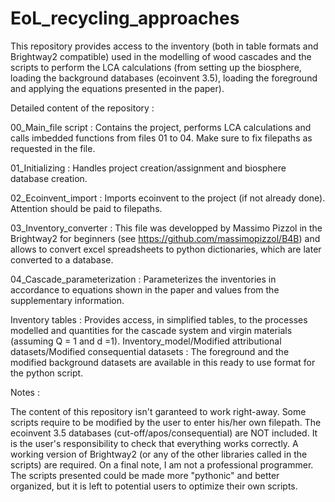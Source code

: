 # EoL_recycling_approaches

This repository provides access to the inventory (both in table formats and Brightway2 compatible) used in the modelling of wood cascades and the scripts to perform the LCA calculations (from setting up the biosphere, loading the background databases (ecoinvent 3.5), loading the foreground and applying the equations presented in the paper).

Detailed content of the repository : 

00_Main_file script : Contains the project, performs LCA calculations and calls imbedded functions from files 01 to 04. Make sure to fix filepaths as requested in the file.

01_Initializing : Handles project creation/assignment and biosphere database creation.

02_Ecoinvent_import : Imports ecoinvent to the project (if not already done). Attention should be paid to filepaths.

03_Inventory_converter : This file was developped by Massimo Pizzol in the Brightway2 for beginners (see https://github.com/massimopizzol/B4B) and allows to convert excel spreadsheets to python dictionaries, which are later converted to a database. 

04_Cascade_parameterization : Parameterizes the inventories in accordance to equations shown in the paper and values from the supplementary information.

Inventory tables : Provides access, in simplified tables, to the processes modelled and quantities for the cascade system and virgin materials (assuming Q = 1 and d =1). 
Inventory_model/Modified attributional datasets/Modified consequential datasets : The foreground and the modified background datasets are available in this ready to use format for the python script. 

Notes :

The content of this repository isn't garanteed to work right-away. Some scripts require to be modified by the user to enter his/her own filepath. The ecoinvent 3.5 databases (cut-off/apos/consequential) are NOT included. It is the user's responsibility to check that everything works correctly. A working version of Brightway2 (or any of the other libraries called in the scripts) are required. On a final note, I am not a professional programmer. The scripts presented could be made more "pythonic" and better organized, but it is left to potential users to optimize their own scripts.



